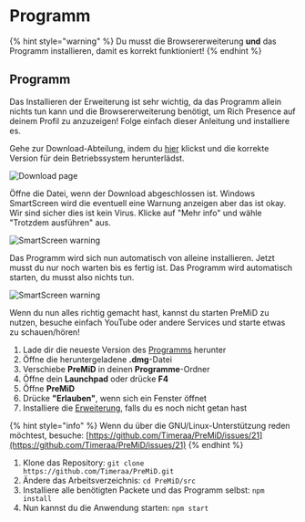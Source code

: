 # Programm

{% hint style="warning" %}
Du musst die Browsererweiterung **und** das Programm installieren, damit es korrekt funktioniert!
{% endhint %}

## Programm

Das Installieren der Erweiterung ist sehr wichtig, da das Programm allein nichts tun kann und die Browsererweiterung benötigt, um Rich Presence auf deinem Profil zu anzuzeigen! Folge einfach dieser Anleitung und installiere es.

Gehe zur Download-Abteilung, indem du [hier](https://premid.app/downloads) klickst und die korrekte Version für dein Betriebssystem herunterlädst.

![Download page](https://camo.githubusercontent.com/db35e8b9473dadc5e2712cf74c2e3f4a11be0bcc/68747470733a2f2f626c6f627363646e2e676974626f6f6b2e636f6d2f76302f622f676974626f6f6b2d32383432372e61707073706f742e636f6d2f6f2f6173736574732532462d4c4e4c736b56596d346a5670684d44597474502532462d4c576c64585868695f654e66454e67304a43612532462d4c576c64636e324b43526f6e6e4a784c4f6442253246766976616c64695f323031392d30312d32315f32312d32312d35322e706e673f616c743d6d6564696126746f6b656e3d38326134393435622d336431632d346366642d626239362d373732346262386432313331)

Öffne die Datei, wenn der Download abgeschlossen ist. Windows SmartScreen wird die eventuell eine Warnung anzeigen aber das ist okay. Wir sind sicher dies ist kein Virus. Klicke auf "Mehr info" und wähle "Trotzdem ausführen" aus.

![SmartScreen warning](https://camo.githubusercontent.com/686b1d78d5232ed8a13cfd484ef59bccc83a2e02/68747470733a2f2f626c6f627363646e2e676974626f6f6b2e636f6d2f76302f622f676974626f6f6b2d32383432372e61707073706f742e636f6d2f6f2f6173736574732532462d4c4e4c736b56596d346a5670684d44597474502532462d4c576c4d6b586f626b504b34517344414733622532462d4c576c576d5179764f6e523138704246564e71253246323031392d30312d32315f32302d34382d31342e706e673f616c743d6d6564696126746f6b656e3d34313331353933322d383733392d346539662d393835642d663364633066383836386361)

Das Programm wird sich nun automatisch von alleine installieren. Jetzt musst du nur noch warten bis es fertig ist. Das Programm wird automatisch starten, du musst also nichts tun.

![SmartScreen warning](https://camo.githubusercontent.com/abe646c205b9fef9f6dd07409d2bccc2fe985828/68747470733a2f2f7468652d706572736f6e2d756e6465722d746869732d6d6573736167652e69732d696e736964652e6d652f4e68486a353349642e706e67)

Wenn du nun alles richtig gemacht hast, kannst du starten PreMiD zu nutzen, besuche einfach YouTube oder andere Services und starte etwas zu schauen/hören!



1. Lade dir die neueste Version des [Programms](https://premid.app/downloads) herunter
2. Öffne die heruntergeladene **.dmg**-Datei
3. Verschiebe **PreMiD** in deinen **Programme**-Ordner
4. Öffne dein **Launchpad** oder drücke **F4**
5. Öffne **PreMiD**
6. Drücke **"Erlauben"**, wenn sich ein Fenster öffnet
7. Installiere die [Erweiterung](extension.md), falls du es noch nicht getan hast



{% hint style="info" %}
Wenn du über die GNU/Linux-Unterstützung reden möchtest, besuche: [https://github.com/Timeraa/PreMiD/issues/21](https://github.com/Timeraa/PreMiD/issues/21)
{% endhint %}

1. Klone das Repository: `git clone https://github.com/Timeraa/PreMiD.git`
2. Ändere das Arbeitsverzeichnis: `cd PreMiD/src`
3. Installiere alle benötigten Packete und das Programm selbst: `npm install`
4. Nun kannst du die Anwendung starten: `npm start`

